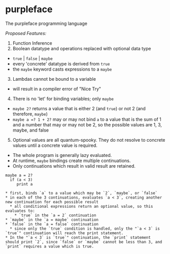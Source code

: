# purpleface
The purpleface programming language

_Proposed Features:_
1. Function Inference
2. Boolean datatype and operations replaced with optional data type
  * `true` | `false` | `maybe`
  * every 'concrete' datatype is derived from `true`
  * the `maybe` keyword casts expressions to a `maybe`
3. Lambdas cannot be bound to a variable
  * will result in a compiler error of "Nice Try"
4. There is no 'let' for binding variables; only `maybe`
  * `maybe 2?` returns a value that is either 2 (and `true`) or not 2 (and therefore, `maybe`)
  * `maybe a =? 1 + 2?` may or may not bind `a` to a value that is the sum of 1 and a number that may or may not be 2, so the possible values are 1, 3, maybe, and false
5. Optional values are all quantum-spooky. They do not resolve to concrete values until a concrete value is required.
  * The whole program is generally lazy evaluated. 
  * At runtime, `maybe` bindings create multiple continuations.
  * Only continuations which result in valid result are retained.

```
maybe a = 2?
  if (a < 3) 
     print a
```

    * first, binds `a` to a value which may be `2`, `maybe`, or `false`
    * in each of the 3 continuations, evaluates `a < 3`, creating another new continuation for each possible result
      * all conditional expressions return an optional value, so this evaluates to:
        * `true` in the `a = 2` continuation
	* `maybe` in the `a = maybe` continuation
	* `false` in the `a = false` continuation
      * since only the `true` condition is handled, only the "`a < 3` is `true`" continuation will reach the print statement.
    * In the "`a < 3` is `true`" continuation, the `print` statement should print `2`, since `false` or `maybe` cannot be less than 3, and `print` requires a value which is true.
